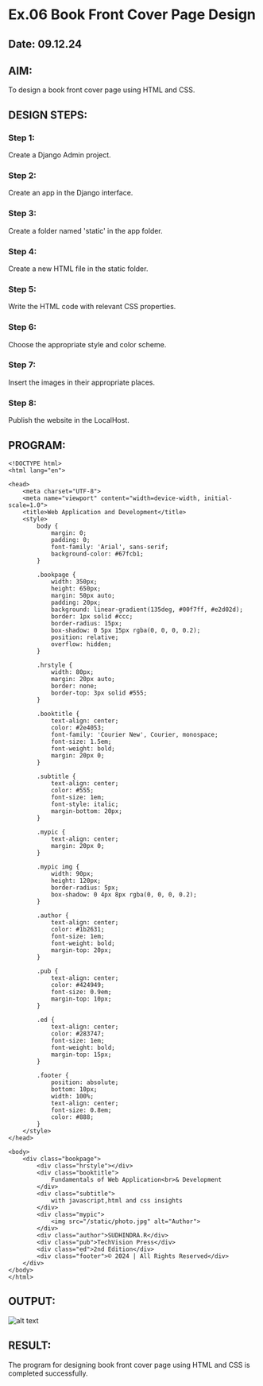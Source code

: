 # Ex.06 Book Front Cover Page Design
## Date: 09.12.24

## AIM:
To design a book front cover page using HTML and CSS.

## DESIGN STEPS:

### Step 1:
Create a Django Admin project.

### Step 2:
Create an app in the Django interface.

### Step 3:
Create a folder named 'static' in the app folder.

### Step 4:
Create a new HTML file in the static folder.

### Step 5:
Write the HTML code with relevant CSS properties.

### Step 6:
Choose the appropriate style and color scheme.

### Step 7:
Insert the images in their appropriate places.

### Step 8:
Publish the website in the LocalHost.

## PROGRAM:
```
<!DOCTYPE html>
<html lang="en">

<head>
    <meta charset="UTF-8">
    <meta name="viewport" content="width=device-width, initial-scale=1.0">
    <title>Web Application and Development</title>
    <style>
        body {
            margin: 0;
            padding: 0;
            font-family: 'Arial', sans-serif;
            background-color: #67fcb1;
        }

        .bookpage {
            width: 350px;
            height: 650px;
            margin: 50px auto;
            padding: 20px;
            background: linear-gradient(135deg, #00f7ff, #e2d02d);
            border: 1px solid #ccc;
            border-radius: 15px;
            box-shadow: 0 5px 15px rgba(0, 0, 0, 0.2);
            position: relative;
            overflow: hidden;
        }

        .hrstyle {
            width: 80px;
            margin: 20px auto;
            border: none;
            border-top: 3px solid #555;
        }

        .booktitle {
            text-align: center;
            color: #2e4053;
            font-family: 'Courier New', Courier, monospace;
            font-size: 1.5em;
            font-weight: bold;
            margin: 20px 0;
        }

        .subtitle {
            text-align: center;
            color: #555;
            font-size: 1em;
            font-style: italic;
            margin-bottom: 20px;
        }

        .mypic {
            text-align: center;
            margin: 20px 0;
        }

        .mypic img {
            width: 90px;
            height: 120px;
            border-radius: 5px;
            box-shadow: 0 4px 8px rgba(0, 0, 0, 0.2);
        }

        .author {
            text-align: center;
            color: #1b2631;
            font-size: 1em;
            font-weight: bold;
            margin-top: 20px;
        }

        .pub {
            text-align: center;
            color: #424949;
            font-size: 0.9em;
            margin-top: 10px;
        }

        .ed {
            text-align: center;
            color: #283747;
            font-size: 1em;
            font-weight: bold;
            margin-top: 15px;
        }

        .footer {
            position: absolute;
            bottom: 10px;
            width: 100%;
            text-align: center;
            font-size: 0.8em;
            color: #888;
        }
    </style>
</head>

<body>
    <div class="bookpage">
        <div class="hrstyle"></div>
        <div class="booktitle">
            Fundamentals of Web Application<br>& Development
        </div>
        <div class="subtitle">
            with javascript,html and css insights
        </div>
        <div class="mypic">
            <img src="/static/photo.jpg" alt="Author">
        </div>
        <div class="author">SUDHINDRA.R</div>
        <div class="pub">TechVision Press</div>
        <div class="ed">2nd Edition</div>
        <div class="footer">© 2024 | All Rights Reserved</div>
    </div>
</body>
</html>

```

## OUTPUT:
![alt text](<Screenshot 2024-12-09 214237.png>)


## RESULT:
The program for designing book front cover page using HTML and CSS is completed successfully.
